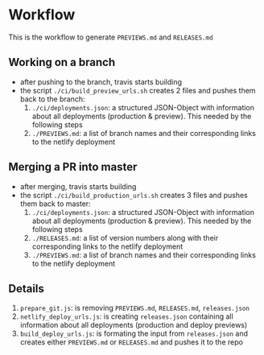 # Workflow

This is the workflow to generate `PREVIEWS.md` and `RELEASES.md`

## Working on a branch

- after pushing to the branch, travis starts building
- the script `./ci/build_preview_urls.sh` creates 2 files and pushes them back to the branch:
  1. `./ci/deployments.json`: a structured JSON-Object with information about all deployments (production & preview). This needed by the following steps
  2. `./PREVIEWS.md`: a list of branch names and their corresponding links to the netlify deployment

## Merging a PR into master

- after merging, travis starts building
- the script `./ci/build_production_urls.sh` creates 3 files and pushes them back to master:
  1. `./ci/deployments.json`: a structured JSON-Object with information about all deployments (production & preview). This needed by the following steps
  2. `./RELEASES.md`: a list of version numbers along with their corresponding links to the netlify deployment
  3. `./PREVIEWS.md`: a list of branch names and their corresponding links to the netlify deployment

## Details

1. `prepare_git.js`: is removing `PREVIEWS.md`, `RELEASES.md`, `releases.json`
2. `netlify_deploy_urls.js`: is creating `releases.json` containing all information about all deployments (production and deploy previews)
3. `build_deploy_urls.js`: is formating the input from `releases.json` and creates either `PREVIEWS.md` or `RELEASES.md` and pushes it to the repo
